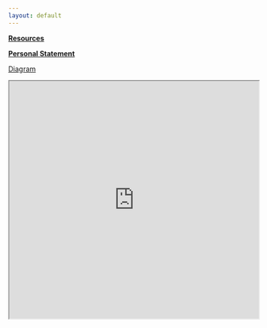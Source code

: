 ```yaml
---
layout: default
---
```

[**Resources**](./resources.html)

[**Personal Statement**](./personal-statement.html)

[Diagram](./diagram.html)

<iframe src="https://estherkassel.github.io/DHAW2023peripleo/" style="width:100%; height:50vw;"></iframe>
